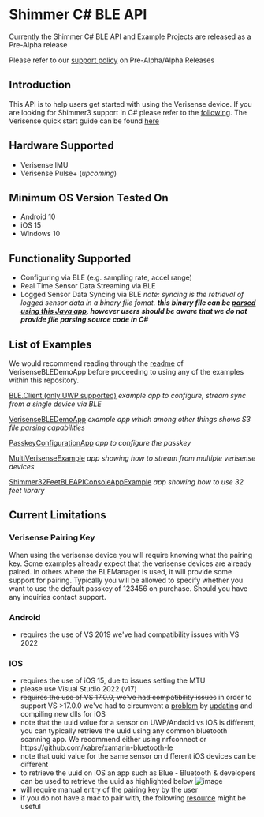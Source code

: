 # Shimmer C# BLE API 
Currently the Shimmer C# BLE API and Example Projects are released as a Pre-Alpha release

Please refer to our [support policy](https://shimmersensing.com/support/wireless-sensor-networks-documentation/) on Pre-Alpha/Alpha Releases

## Introduction
This API is to help users get started with using the Verisense device. If you are looking for Shimmer3 support in C# please refer to the [following](https://github.com/ShimmerEngineering/Shimmer-C-API#readme). The Verisense quick start guide can be found [here](https://github.com/ShimmerEngineering/Shimmer-C-API/wiki/Quick-Start-Guide)


## Hardware Supported
- Verisense IMU
- Verisense Pulse+ (_upcoming_)

## Minimum OS Version Tested On
- Android 10
- iOS 15
- Windows 10

## Functionality Supported
- Configuring via BLE (e.g. sampling rate, accel range)
- Real Time Sensor Data Streaming via BLE
- Logged Sensor Data Syncing via BLE
_note: syncing is the retrieval of logged sensor data in a binary file fomat. **this binary file can be [parsed using this Java app](https://github.com/ShimmerEngineering/Shimmer-C-API/tree/master/ShimmerBLE/FileParser), however users should be aware that we do not provide file parsing source code in C#**_

## List of Examples
We would recommend reading through the [readme](https://github.com/ShimmerEngineering/Shimmer-C-API/blob/master/ShimmerBLE/VerisenseBLEDemoApp/README.md) of VerisenseBLEDemoApp before proceeding to using any of the examples within this repository.

[BLE.Client (only UWP supported)](https://github.com/ShimmerEngineering/Shimmer-C-API/tree/master/ShimmerBLE/BLE.Client)
_example app to configure, stream sync from a single device via BLE_

[VerisenseBLEDemoApp](https://github.com/ShimmerEngineering/Shimmer-C-API/tree/master/ShimmerBLE/VerisenseBLEDemoApp)
_example app which among other things shows S3 file parsing capabilities_

[PasskeyConfigurationApp](https://github.com/ShimmerEngineering/Shimmer-C-API/tree/master/ShimmerBLE/PasskeyConfigurationApp)
_app to configure the passkey_

[MultiVerisenseExample](https://github.com/ShimmerEngineering/Shimmer-C-API/tree/master/ShimmerBLE/MultiVerisenseExample)
_app showing how to stream from multiple verisense devices_

[Shimmer32FeetBLEAPIConsoleAppExample](https://github.com/ShimmerEngineering/Shimmer-C-API/tree/master/ShimmerBLE/Shimmer32FeetBLEAPIConsoleAppExample)
_app showing how to use 32 feet library_

## Current Limitations
### Verisense Pairing Key
When using the verisense device you will require knowing what the pairing key. Some examples already expect that the verisense devices are already paired. In others where the BLEManager is used, it will provide some support for pairing. Typically you will be allowed to specify whether you want to use the default passkey of 123456 on purchase. Should you have any inquiries contact support. 

### Android
- requires the use of VS 2019 we've had compatibility issues with VS 2022

### IOS
- requires the use of iOS 15, due to issues setting the MTU
- please use Visual Studio 2022 (v17)
- ~~requires the use of VS 17.0.0, we've had compatibility issues~~ in order to support VS >17.0.0 we've had to circumvent a [problem](https://developercommunity2.visualstudio.com/t/XamariniOS-getting-FoundationMonoTouch/1610258?space=8) by [updating](https://github.com/ShimmerEngineering/xamarin-bluetooth-le/tree/shimmer_dev) and compiling new dlls for iOS
- note that the uuid value for a sensor on UWP/Android vs iOS is different, you can typically retrieve the uuid using any common bluetooth scanning app. We recommend either using nrfconnect or https://github.com/xabre/xamarin-bluetooth-le
- note that uuid value for the same sensor on different iOS devices can be different
- to retrieve the uuid on iOS an app such as Blue - Bluetooth & developers can be used to retrieve the uuid as highlighted below 
![image](https://user-images.githubusercontent.com/2862032/149056918-270fe963-42e2-470a-9dd7-3e6b7be7eeb0.png)
- will require manual entry of the pairing key by the user
- if you do not have a mac to pair with, the following [resource](https://learn.microsoft.com/en-us/xamarin/xamarin-forms/deploy-test/hot-restart) might be useful



